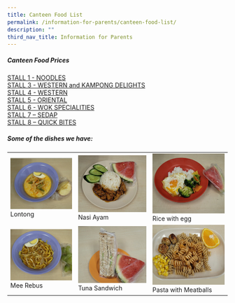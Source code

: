 ```yaml
---
title: Canteen Food List
permalink: /information-for-parents/canteen-food-list/
description: ""
third_nav_title: Information for Parents
---
```

##### Canteen Food Prices  

<a href="/files/CanteenFood/stall 1 – noodle.pdf">STALL 1 -  NOODLES</a>  
<a href="/files/CanteenFood/stall 3 – western &amp; kampong delights.pdf">STALL 3 -  WESTERN and KAMPONG DELIGHTS</a>  
<a href="/files/CanteenFood/stall 4 – western.pdf">STALL 4 -  WESTERN</a>  
<a href="/files/CanteenFood/stall 5 – oriental.pdf">STALL 5 -  ORIENTAL</a>  
<a href="/files/CanteenFood/stall 6 – wok specialities.pdf">STALL 6 -  WOK SPECIALITIES</a>  
<a href="/files/CanteenFood/stall 7 – sedap.pdf">STALL 7 – SEDAP</a>  
<a href="/files/CanteenFood/stall 8 – quick bites.pdf">STALL 8 – QUICK BITES</a>  
  
	
##### **Some of the dishes we have**:

|  | | |
| -------- | -------- | -------- |
| <img src="/images/CanteenFood/Lontong.jpg" alt="">Lontong|<img src="/images/CanteenFood/NasiAyam.jpg" alt="">Nasi Ayam|<img src="/images/CanteenFood/RiceEgg.jpg" alt="">Rice with egg
| <img src="/images/CanteenFood/MeeRebus.jpg" alt="">Mee Rebus      |<img src="/images/CanteenFood/TunaSandwich.jpg" alt="">Tuna Sandwich|<img src="/images/CanteenFood/PastaMeatballs2.jpg" alt="">Pasta with Meatballs
  
<br>
<br>